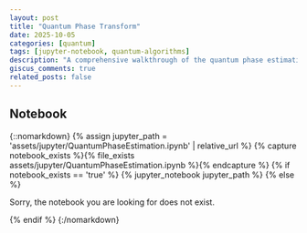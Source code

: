 ```yaml
---
layout: post
title: "Quantum Phase Transform"
date: 2025-10-05
categories: [quantum]
tags: [jupyter-notebook, quantum-algorithms]
description: "A comprehensive walkthrough of the quantum phase estimation (QPE) algorithm, including its problem formulation, circuit design, output interpretation, and error analysis, supported by analytical derivations and a PennyLane implementation."
giscus_comments: true
related_posts: false
---
```


## Notebook

{::nomarkdown}
{% assign jupyter_path = 'assets/jupyter/QuantumPhaseEstimation.ipynb' | relative_url %}
{% capture notebook_exists %}{% file_exists assets/jupyter/QuantumPhaseEstimation.ipynb %}{% endcapture %}
{% if notebook_exists == 'true' %}
  {% jupyter_notebook jupyter_path %}
{% else %}
  <p>Sorry, the notebook you are looking for does not exist.</p>
{% endif %}
{:/nomarkdown}

